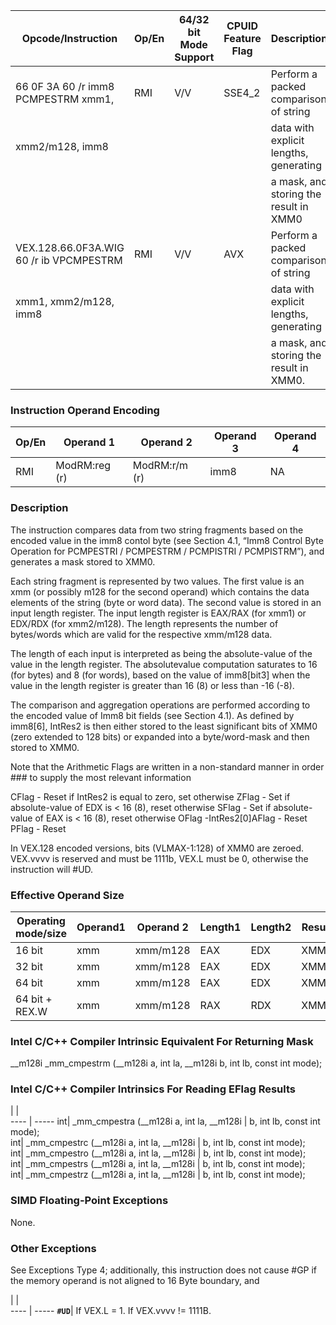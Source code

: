 
 Opcode/Instruction                     | Op/En| 64/32 bit Mode Support| CPUID Feature Flag| Description                            
 ---  | --- | --- | --- | ---
 66 0F 3A 60 /r imm8 PCMPESTRM xmm1,    | RMI  | V/V                   | SSE4_2            | Perform a packed comparison of string  
 xmm2/m128, imm8                        |      |                       |                   | data with explicit lengths, generating 
                                        |      |                       |                   | a mask, and storing the result in XMM0 
 VEX.128.66.0F3A.WIG 60 /r ib VPCMPESTRM| RMI  | V/V                   | AVX               | Perform a packed comparison of string  
 xmm1, xmm2/m128, imm8                  |      |                       |                   | data with explicit lengths, generating 
                                        |      |                       |                   | a mask, and storing the result in XMM0.

### Instruction Operand Encoding
 Op/En| Operand 1    | Operand 2    | Operand 3| Operand 4
 ---  | --- | --- | --- | ---
 RMI  | ModRM:reg (r)| ModRM:r/m (r)| imm8     | NA       

### Description
The instruction compares data from two string fragments based on the encoded
value in the imm8 contol byte (see Section 4.1, “Imm8 Control Byte Operation
for PCMPESTRI / PCMPESTRM / PCMPISTRI / PCMPISTRM”), and generates a mask stored
to XMM0.

Each string fragment is represented by two values. The first value is an xmm
(or possibly m128 for the second operand) which contains the data elements of
the string (byte or word data). The second value is stored in an input length
register. The input length register is EAX/RAX (for xmm1) or EDX/RDX (for xmm2/m128).
The length represents the number of bytes/words which are valid for the respective
xmm/m128 data.

The length of each input is interpreted as being the absolute-value of the value
in the length register. The absolutevalue computation saturates to 16 (for bytes)
and 8 (for words), based on the value of imm8[bit3] when the value in the length
register is greater than 16 (8) or less than -16 (-8).

The comparison and aggregation operations are performed according to the encoded
value of Imm8 bit fields (see Section 4.1). As defined by imm8[6], IntRes2 is
then either stored to the least significant bits of XMM0 (zero extended to 128
bits) or expanded into a byte/word-mask and then stored to XMM0.

<aside class="notification">
Note that the Arithmetic Flags are written in a non-standard manner in order
### to supply the most relevant information
</aside>

CFlag - Reset if IntRes2 is equal to zero, set otherwise ZFlag - Set if absolute-value
of EDX is < 16 (8), reset otherwise SFlag - Set if absolute-value of EAX is
< 16 (8), reset otherwise OFlag -IntRes2[0]AFlag - Reset PFlag - Reset

<aside class="notification">
In VEX.128 encoded versions, bits (VLMAX-1:128) of XMM0 are zeroed. VEX.vvvv
is reserved and must be 1111b, VEX.L must be 0, otherwise the instruction will
#UD.
</aside>


### Effective Operand Size
 Operating mode/size| Operand1| Operand 2| Length1| Length2| Result
 ---  | --- | --- | --- | --- | ---
 16 bit             | xmm     | xmm/m128 | EAX    | EDX    | XMM0  
 32 bit             | xmm     | xmm/m128 | EAX    | EDX    | XMM0  
 64 bit             | xmm     | xmm/m128 | EAX    | EDX    | XMM0  
 64 bit + REX.W     | xmm     | xmm/m128 | RAX    | RDX    | XMM0  

### Intel C/C++ Compiler Intrinsic Equivalent For Returning Mask
__m128i _mm_cmpestrm (__m128i a, int la, __m128i b, int lb, const int mode);


### Intel C/C++ Compiler Intrinsics For Reading EFlag Results
   | |  
---- | -----
 int| _mm_cmpestra (__m128i a, int la, __m128i
    | b, int lb, const int mode);             
 int| _mm_cmpestrc (__m128i a, int la, __m128i
    | b, int lb, const int mode);             
 int| _mm_cmpestro (__m128i a, int la, __m128i
    | b, int lb, const int mode);             
 int| _mm_cmpestrs (__m128i a, int la, __m128i
    | b, int lb, const int mode);             
 int| _mm_cmpestrz (__m128i a, int la, __m128i
    | b, int lb, const int mode);             

### SIMD Floating-Point Exceptions
None.


### Other Exceptions
See Exceptions Type 4; additionally, this instruction does not cause #GP if
the memory operand is not aligned to 16 Byte boundary, and

   | |  
---- | -----
 **``#UD``**| If VEX.L = 1. If VEX.vvvv != 1111B.
